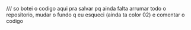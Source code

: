 /// so botei o codigo aqui pra salvar pq ainda falta arrumar todo o repositorio, mudar o fundo q eu esqueci (ainda ta color 02) e comentar o codigo
